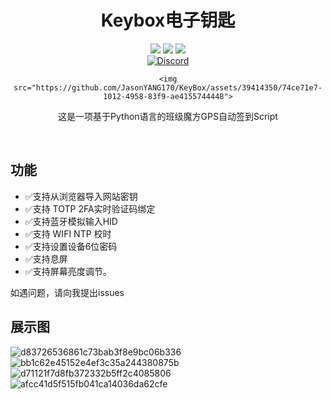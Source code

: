 <div align="center">
    <h1>Keybox电子钥匙</h1>
    <img src="https://img.shields.io/github/license/JasonYANG170/KeyBox?label=License&style=for-the-badge">
    <img src="https://img.shields.io/github/commit-activity/w/JasonYANG170KeyBox?style=for-the-badge">
<img src="https://img.shields.io/github/languages/count/JasonYANG170/KeyBox?logo=python&style=for-the-badge">
	<br>
    	<a href="https://discord.com/invite/az3ceRmgVe"><img alt="Discord" src="https://img.shields.io/discord/978108215499816980?style=social&logo=discord&label=echosec"></a>
  <br>

	<img src="https://github.com/JasonYANG170/KeyBox/assets/39414350/74ce71e7-1012-4958-83f9-ae4155744448">

这是一项基于Python语言的班级魔方GPS自动签到Script

<br>

</div>


## 功能
- ✅支持从浏览器导入网站密钥
- ✅支持 TOTP 2FA实时验证码绑定
- ✅支持蓝牙模拟输入HID 
- ✅支持 WIFI NTP  校时
- ✅支持设置设备6位密码
- ✅支持息屏
- ✅支持屏幕亮度调节。

如遇问题，请向我提出issues
## 展示图
![d83726536861c73bab3f8e9bc06b336](https://github.com/JasonYANG170/KeyBox/assets/39414350/88ef05bc-0f1f-40b4-b222-10befc1da3f3)
![bb1c62e45152e4ef3c35a244380875b](https://github.com/JasonYANG170/KeyBox/assets/39414350/ef9d16bb-cecc-4ed1-9b79-15069e8df3df)
![d71121f7d8fb372332b5ff2c4085806](https://github.com/JasonYANG170/KeyBox/assets/39414350/5fbc0bf8-bc44-4b91-8075-eac935da4c63)
![afcc41d5f515fb041ca14036da62cfe](https://github.com/JasonYANG170/KeyBox/assets/39414350/3665a827-3d27-452f-861a-24bea91334c3)






